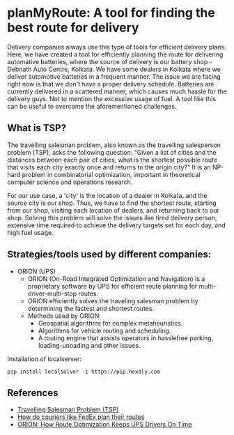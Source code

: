 # planMyRoute: A tool for finding the best route for delivery

Delivery companies always use this type of tools for efficient delivery plans. Here, we have created a tool for efficiently planning the route for delivering automative batteries, where the source of delivery is our battery shop - Debnath Auto Centre, Kolkata. We have some dealers in Kolkata where we deliver automotive batteries in a frequent manner. The issue we are facing right now is that we don't have a proper delivery schedule. Batteries are currently delivered in a scattered manner, which causes much hassle for the delivery guys. Not to mention the excessive usage of fuel. A tool like this can be useful to overcome the aforementioned challenges. 

## What is TSP?
The travelling salesman problem, also known as the travelling salesperson problem (TSP), asks the following question: "Given a list of cities and the distances between each pair of cities, what is the shortest possible route that visits each city exactly once and returns to the origin city?" It is an NP-hard problem in combinatorial optimization, important in theoretical computer science and operations research.

For our use case, a 'city' is the location of a dealer in Kolkata, and the source city is our shop. Thus, we have to find the shortest route, starting from our shop, visiting each location of dealers, and returning back to our shop. Solving this problem will solve the issues like tired deilvery person, extensive time required to achieve the delivery targets set for each day, and high fuel usage.

## Strategies/tools used by different companies:
- ORION (UPS)
    - ORION (On-Road Integrated Optimization and Navigation) is a proprietary software by UPS for efficient route planning for multi-driver-multi-stop routes.
    - ORION efficiently solves the traveling salesman problem by determining the fastest and shortest routes.
    - Methods used by ORION:
        - Geospatial algorithms for complex metaheuristics.
        - Algorithms for vehicle routing and scheduling.
        - A routing engine that assists operators in hasslefree parking, loading-unoading and other issues.

Installation of localserver:
```
pip install localsolver -i https://pip.hexaly.com
```

## References
- [Travelling Salesman Problem (TSP)](https://www.hexaly.com/docs/last/exampletour/tsp.html#)
- [How do couriers like FedEx plan their routes](https://www.routific.com/blog/how-do-experts-like-fedex-plan-delivery-routes#:~:text=Step%201%3A%20Sort%20routes%20by%20zip%2Fpostal%20code&text=By%20assigning%20each%20zone%20to,a%20shorter%20amount%20of%20time.)
- [ORION: How Route Optimization Keeps UPS Drivers On Time](https://www.roundtrip.ai/articles/ups-route-optimization-software)
